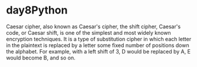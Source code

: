# day8Python
Caesar cipher, also known as Caesar's cipher, the shift cipher, Caesar's code, or Caesar shift, is one of the simplest and most widely known encryption techniques.
It is a type of substitution cipher in which each letter in the plaintext is replaced by a letter some fixed number of positions down the alphabet.
For example, with a left shift of 3, D would be replaced by A, E would become B, and so on.
